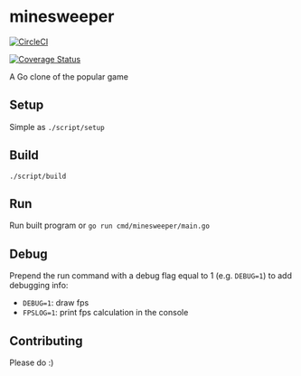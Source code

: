 # minesweeper

[![CircleCI](https://circleci.com/gh/tommyblue/minesweeper.svg?style=svg)](https://circleci.com/gh/tommyblue/minesweeper)

[![Coverage Status](https://coveralls.io/repos/github/tommyblue/minesweeper/badge.svg?branch=master)](https://coveralls.io/github/tommyblue/minesweeper?branch=master)

A Go clone of the popular game

## Setup

Simple as `./script/setup`

## Build

`./script/build`

## Run

Run built program or `go run cmd/minesweeper/main.go`

## Debug

Prepend the run command with a debug flag equal to 1 (e.g. `DEBUG=1`) to add debugging info:

- `DEBUG=1`: draw fps
- `FPSLOG=1`: print fps calculation in the console

## Contributing

Please do :)
